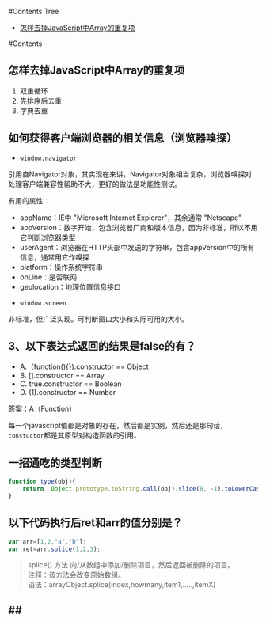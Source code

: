 #Contents Tree

 - [怎样去掉JavaScript中Array的重复项](#js-1)

#Contents

## <a name="js-1">怎样去掉JavaScript中Array的重复项</a>

 1. 双重循环
 2. 先排序后去重
 3. 字典去重

## <a name="js-2">如何获得客户端浏览器的相关信息（浏览器嗅探）</a>

 - `window.navigator`
   
 引用自Navigator对象，其实现在来讲，Navigator对象相当复杂，浏览器嗅探对处理客户端兼容性帮助不大，更好的做法是功能性测试。
  
  有用的属性：
  
  + appName：IE中 "Microsoft Internet Explorer"，其余通常 "Netscape"
  + appVersion：数字开始，包含浏览器厂商和版本信息，因为非标准，所以不用它判断浏览器类型
  + userAgent：浏览器在HTTP头部中发送的字符串，包含appVersion中的所有信息，通常用它作嗅探
  + platform：操作系统字符串
  + onLine：是否联网
  + geolocation：地理位置信息接口
 
 - `window.screen`  
 
 非标准，但广泛实现。可判断窗口大小和实际可用的大小。
 
## <a name="js-4">3、以下表达式返回的结果是false的有？</a>

- A.（function(){}).constructor == Object
- B. [].constructor == Array
- C. true.constructor == Boolean
- D. (1).constructor == Number

答案：A（Function）

每一个javascript值都是对象的存在，然后都是实例，然后还是那句话，`constuctor`都是其原型对构造函数的引用。

## <a name="js-5">一招通吃的类型判断</a>

```javascript
function type(obj){
    return  Object.prototype.toString.call(obj).slice(8, -1).toLowerCase();
}
```

## <a name="js-6">以下代码执行后ret和arr的值分别是？</a>

```javascript
var arr=[1,2,"a","b"];
var ret=arr.splice(1,2,3);
```
> splice() 方法 向/从数组中添加/删除项目，然后返回被删除的项目。  
注释：该方法会改变原始数组。  
语法：arrayObject.splice(index,howmany,item1,.....,itemX)

## <a name="js-7"></a>

## <a name="js-3"></a>

## <a name="js-3"></a>

## <a name="js-3"></a>

## <a name="js-3"></a>

## <a name="js-3"></a>

## <a name="js-3"></a>

## <a name="js-3"></a>

## <a name="js-3"></a>

## <a name="js-3"></a>

## <a name="js-3"></a>

## <a name="js-3"></a>

## <a name="js-3"></a>

## <a name="js-3"></a>

## <a name="js-3"></a>

## <a name="js-3"></a>## <a name="js-3"></a>



